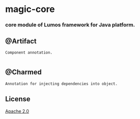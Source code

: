 # magic-core

### core module of Lumos framework for Java platform.

## @Artifact
``` 
Component annotation.
 
```

## @Charmed
``` 
Annotation for injecting dependencies into object.
```

 
## License

[Apache 2.0](https://choosealicense.com/licenses/apache-2.0/)